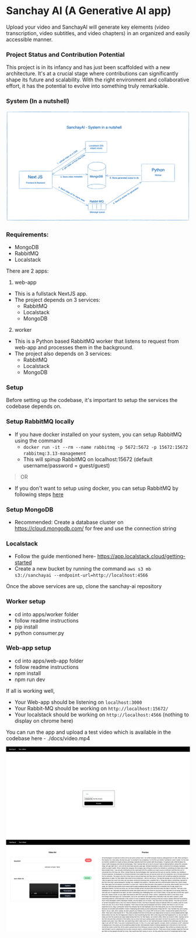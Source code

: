 # Sanchay AI (A Generative AI app)

Upload your video and SanchayAI will generate key elements (video transcription, video subtitles, and video chapters) in an organized and easily accessible manner.

### Project Status and Contribution Potential

This project is in its infancy and has just been scaffolded with a new architecture. It's at a crucial stage where contributions can significantly shape its future and scalability. With the right environment and collaborative effort, it has the potential to evolve into something truly remarkable.

### System (In a nutshell)
![System](/docs/system.png)


### Requirements:
- MongoDB
- RabbitMQ
- Localstack


There are 2 apps:

1. web-app
- This is a fullstack NextJS app. 
- The project depends on 3 services:
    - RabbitMQ
    - Localstack
    - MongoDB

2. worker
- This is a Python based RabbitMQ worker that listens to request from web-app and processes them in the background.
- The project also depends on 3 services:
    - RabbitMQ
    - Localstack
    - MongoDB


### Setup

Before setting up the codebase, it's important to setup the services the codebase depends on.

### Setup RabbitMQ locally
- If you have docker installed on your system, you can setup RabbitMQ using the command
    - `docker run -it --rm --name rabbitmq -p 5672:5672 -p 15672:15672 rabbitmq:3.13-management`
    - This will spinup RabbitMQ on localhost:15672 (default username/password = guest/guest)
> OR

- If you don't want to setup using docker, you can setup RabbitMQ by following steps [here](https://www.rabbitmq.com/docs/download)

### Setup MongoDB
- Recommended: Create a database cluster on https://cloud.mongodb.com/ for free and use the connection string

### Localstack
- Follow the guide mentioned here- https://app.localstack.cloud/getting-started
- Create a new bucket by running the command `aws s3 mb s3://sanchayai --endpoint-url=http://localhost:4566`

Once the above services are up, clone the sanchay-ai repository

### Worker setup
- cd into apps/worker folder
- follow readme instructions
- pip install
- python consumer.py

### Web-app setup
- cd into apps/web-app folder
- follow readme instructions
- npm install
- npm run dev

If all is working well,
- Your Web-app should be listening on `localhost:3000`
- Your Rabbit-MQ should be working on `http://localhost:15672/`
- Your localstack should be working on `http://localhost:4566` (nothing to display on chrome here)


You can run the app and upload a test video which is available in the codebase here - ./docs/video.mp4

![Home](/docs/app-1.png)
![Videos](/docs/app-2.png)
